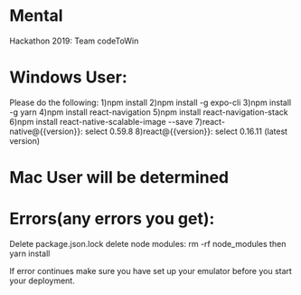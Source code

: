 # Mental
Hackathon 2019: Team codeToWin

# Windows User:
Please do the following:
1)npm install
2)npm install -g expo-cli
3)npm install -g yarn
4)npm install react-navigation
5)npm install react-navigation-stack
6)npm install react-native-scalable-image --save
7)react-native@{{version}}: select 0.59.8
8)react@{{version}}: select 0.16.11 (latest version)

# Mac User will be determined

# Errors(any errors you get): 
Delete package.json.lock
delete node modules: rm -rf node_modules
then yarn install

If error continues make sure you have set up your emulator before you start your deployment.
